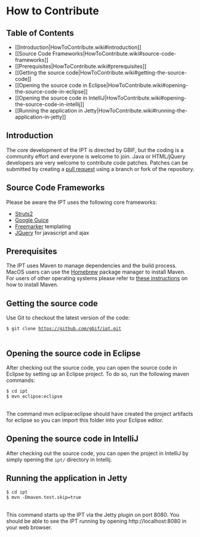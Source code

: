 # How to Contribute

## Table of Contents
+ [[Introduction|HowToContribute.wiki#introduction]]
+ [[Source Code Frameworks|HowToContribute.wiki#source-code-frameworks]]
+ [[Prerequisites|HowToContribute.wiki#prerequisites]]
+ [[Getting the source code|HowToContribute.wiki#getting-the-source-code]]
+ [[Opening the source code in Eclipse|HowToContribute.wiki#opening-the-source-code-in-eclipse]]
+ [[Opening the source code in IntelliJ|HowToContribute.wiki#opening-the-source-code-in-intellij]]
+ [[Running the application in Jetty|HowToContribute.wiki#running-the-application-in-jetty]]

## Introduction
The core development of the IPT is directed by GBIF, but the coding is a community effort and everyone is welcome to join. Java or HTML/jQuery developers are very welcome to contribute code patches. Patches can be submitted by creating a [pull request](https://help.github.com/articles/creating-a-pull-request/) using a branch or fork of the repository. 

## Source Code Frameworks
Please be aware the IPT uses the following core frameworks:
  * [Struts2](http://struts.apache.org/2.x/index.html)
  * [Google Guice](http://code.google.com/p/google-guice/)
  * [Freemarker](http://freemarker.sourceforge.net/docs/) templating
  * [JQuery](http://jquery.com/) for javascript and ajax

## Prerequisites
The IPT uses Maven to manage dependencies and the build process. MacOS users can use the [Homebrew](http://brewformulas.org/Maven) package manager to install Maven. For users of other operating systems please refer to [these instructions](http://maven.apache.org/install.html) on how to install Maven.

## Getting the source code

Use Git to checkout the latest version of the code:

<code>$ git clone https://github.com/gbif/ipt.git </code><br>

## Opening the source code in Eclipse

After checking out the source code, you can open the source code in Eclipse by setting up an Eclipse project. To do so, run the following maven commands:

<code>$ cd ipt </code><br>
<code>$ mvn eclipse:eclipse </code><br>

The command mvn eclipse:eclipse should have created the project artifacts for eclipse so you can import this folder into your Eclipse editor.

## Opening the source code in IntelliJ

After checking out the source code, you can open the project in IntelliJ by simply opening the `ipt/` directory in Intellij. 

## Running the application in Jetty

<code>$ cd ipt </code><br>
<code>$ mvn -Dmaven.test.skip=true </code><br>

This command starts up the IPT via the Jetty plugin on port 8080. You should be able to see the IPT running by opening http://localhost:8080 in your web browser.